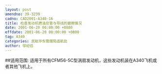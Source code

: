 ```yaml
---
layout: post
amendno: 39-3239
cadno: CAD2001-A340-16
title: 检查发动机燃油总管与导线的磨擦情况
date: 2001-06-20 00:00:00 +0800
effdate: 2001-06-20 00:00:00 +0800
tag: A340
categories: 民航华东管理局适航处
author: 邬纪召
---
```


##适用范围:
适用于所有CFM56-5C型涡扇发动机，这些发动机装在A340飞机或者其他飞机上。

